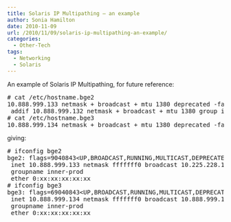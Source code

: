 ```yaml
---
title: Solaris IP Multipathing – an example
author: Sonia Hamilton
date: 2010-11-09
url: /2010/11/09/solaris-ip-multipathing-an-example/
categories:
  - Other-Tech
tags:
  - Networking
  - Solaris
---
```

An example of Solaris IP Multipathing, for future reference:

<pre># cat /etc/hostname.bge2
10.888.999.133 netmask + broadcast + mtu 1380 deprecated -failover group inner-prod up 
 addif 10.888.999.132 netmask + broadcast + mtu 1380 group inner-prod up
# cat /etc/hostname.bge3
10.888.999.134 netmask + broadcast + mtu 1380 deprecated -failover standby group inner-prod up</pre>

giving:

<pre># ifconfig bge2
bge2: flags=9040843&lt;UP,BROADCAST,RUNNING,MULTICAST,DEPRECATED,IPv4,NOFAILOVER&gt; mtu 1380 index 4
 inet 10.888.999.133 netmask fffffff0 broadcast 10.225.228.143
 groupname inner-prod
 ether 0:xx:xx:xx:xx:xx
# ifconfig bge3
bge3: flags=69040843&lt;UP,BROADCAST,RUNNING,MULTICAST,DEPRECATED,IPv4,NOFAILOVER,STANDBY,INACTIVE&gt; mtu 1380 index 5
 inet 10.888.999.134 netmask fffffff0 broadcast 10.888.999.143
 groupname inner-prod
 ether 0:xx:xx:xx:xx:xx
</pre>
